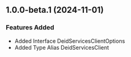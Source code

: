 ## 1.0.0-beta.1 (2024-11-01)
    
### Features Added

  - Added Interface DeidServicesClientOptions
  - Added Type Alias DeidServicesClient
    
